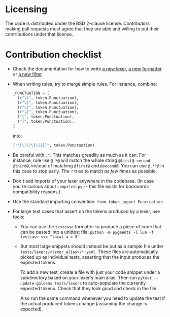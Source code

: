 Licensing
=========

The code is distributed under the BSD 2-clause license. Contributors making pull
requests must agree that they are able and willing to put their contributions
under that license.

Contribution checklist
======================

* Check the documentation for how to write
  [a new lexer](https://pygments.org/docs/lexerdevelopment/),
  [a new formatter](https://pygments.org/docs/formatterdevelopment/) or
  [a new filter](https://pygments.org/docs/filterdevelopment/)
* When writing rules, try to merge simple rules. For instance, combine:

  ```python
  _PUNCTUATION = [
    (r"\(", token.Punctuation),
    (r"\)", token.Punctuation),
    (r"\[", token.Punctuation),
    (r"\]", token.Punctuation),
    ("{", token.Punctuation),
    ("}", token.Punctuation),
  ]
  ```

  into:

  ```python
  (r"[\(\)\[\]{}]", token.Punctuation)
  ```
* Be careful with ``.*``. This matches greedily as much as it can. For instance,
  rule like ``@.*@`` will match the whole string ``@first@ second @third@``,
  instead of matching ``@first@`` and ``@second@``. You can use ``@.*?@`` in
  this case to stop early. The ``?`` tries to match _as few times_ as possible.
* Don't add imports of your lexer anywhere in the codebase. (In case you're
  curious about ``compiled.py`` -- this file exists for backwards compatibility
  reasons.)
* Use the standard importing convention: ``from token import Punctuation``
* For large test cases that assert on the tokens produced by a lexer, use tools:
    * You can use the ``testcase`` formatter to produce a piece of code that
      can be pasted into a unittest file:
      ``python -m pygments -l lua -f testcase <<< "local a = 5"``
    * But most large snippets should instead be put as a sample file under
      ``tests/lexers/<lexer_alias>/*.yaml``. These files are automatically
      picked up as individual tests, asserting that the input produces the
      expected tokens.

      To add a new test, create a file with just your code snippet under a
      subdirectory based on your lexer's main alias. Then run
      ``pytest --update-goldens tests/lexers`` to auto-populate the currently
      expected tokens. Check that they look good and check in the file.

      Also run the same command whenever you need to update the test if the
      actual produced tokens change (assuming the change is expected).
